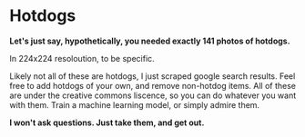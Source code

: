 # Hotdogs

**Let\'s just say, hypothetically, you needed exactly 141 photos of hotdogs.**

In 224x224 resoloution, to be specific.

Likely not all of these are hotdogs, I just scraped google search results. Feel free to add hotdogs of your own, and remove non-hotdog items. All of these are under the creative commons liscence, so you can do whatever you want with them. Train a machine learning model, or simply admire them. 

**I won\'t ask questions. Just take them, and get out.**
